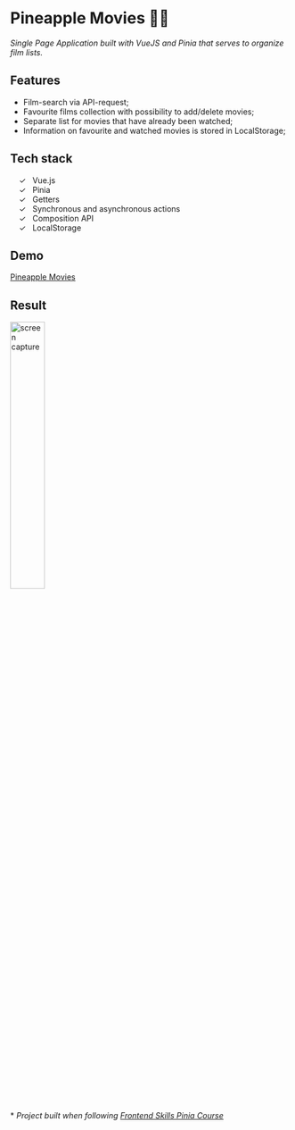 # Pineapple Movies 🍍🍍

_Single Page Application built with VueJS and Pinia that serves to organize film lists._ <br>

## Features
- Film-search via API-request;
- Favourite films collection with possibility to add/delete movies;
- Separate list for movies that have already been watched;
- Information on favourite and watched movies is stored in LocalStorage;

## Tech stack

&nbsp;&nbsp;&nbsp;&nbsp;&check;&nbsp;&nbsp; Vue.js<br>
&nbsp;&nbsp;&nbsp;&nbsp;&check;&nbsp;&nbsp; Pinia<br>
&nbsp;&nbsp;&nbsp;&nbsp;&check;&nbsp;&nbsp; Getters<br>
&nbsp;&nbsp;&nbsp;&nbsp;&check;&nbsp;&nbsp; Synchronous and asynchronous actions<br>
&nbsp;&nbsp;&nbsp;&nbsp;&check;&nbsp;&nbsp; Composition API<br>
&nbsp;&nbsp;&nbsp;&nbsp;&check;&nbsp;&nbsp; LocalStorage<br>

## Demo

[Pineapple Movies]


## 	Result

<img width="35%" alt="screen capture" src="../main/src/assets/captureweb.jpeg">


  <br><br>
  \* _Project  built when following [Frontend Skills Pinia Course]_ 
  

   [Frontend Skills Pinia Course]: <https://www.youtube.com/watch?v=ok9PE-XwXro&list=PL2hgv2vHkQ7DE77DNxPPEqzdk89PA4gkX>
   [Pineapple Movies]: <https://alenagm.github.io/pineapple-movies/>
